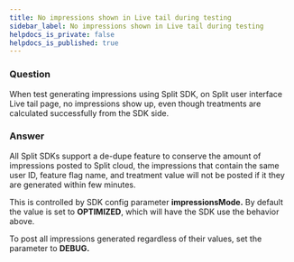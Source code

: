 ```yaml
---
title: No impressions shown in Live tail during testing
sidebar_label: No impressions shown in Live tail during testing
helpdocs_is_private: false
helpdocs_is_published: true
---
```


<p>
  <button hidden style={{borderRadius:'8px', border:'1px', fontFamily:'Courier New', fontWeight:'800', textAlign:'left'}}> help.split.io link: https://help.split.io/hc/en-us/articles/4409917046157-No-impressions-shown-in-Live-tail-tab-during-testing </button>
</p>

### Question

<p>
  When test generating impressions using Split SDK, on Split user interface Live
  tail page, no impressions show up, even though treatments are calculated successfully
  from the SDK side.
</p>

### Answer

<p>
  All Split SDKs support a de-dupe feature to conserve the amount of impressions
  posted to Split cloud, the impressions that contain the same user ID, feature
  flag name, and treatment value will not be posted if it they are generated within
  few minutes.
</p>
<p>
  This is controlled by SDK config parameter <strong>impressionsMode.</strong>
  By default the value is set to <strong>OPTIMIZED</strong>, which will have the
  SDK use the behavior above.
</p>
<p>
  To post all impressions generated regardless of their values, set the parameter
  to <strong>DEBUG.</strong>
</p>